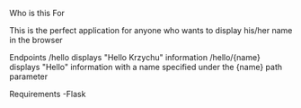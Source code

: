 Who is this For

This is the perfect application for anyone who wants to display his/her name in the browser

Endpoints
/hello displays "Hello Krzychu" information
/hello/{name} displays "Hello" information with a name specified under the {name} path parameter

Requirements
-Flask
